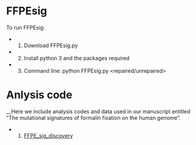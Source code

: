 # FFPEsig

To run FFPEsig:
+ 1. Download FFPEsig.py
+ 2. Install python 3 and the packages required
+ 3. Command line: python FFPEsig.py <path-to-sample-file> <sample-ID> <repaired/unrepaired>

# Anlysis code
__Here we include analysis codes and data used in our manuscript entitled "The mutational signatures of formalin fixation on the human genome".
+ 1. [FFPE_sig_discovery](https://qingliguo.github.io/FFPEsig/FFPEsig_discovery.html)

